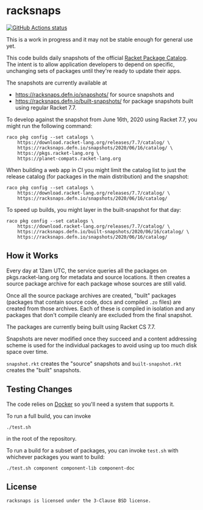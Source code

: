 # racksnaps

<p align="left">
  <a href="https://github.com/Bogdanp/racksnaps/actions?query=workflow%3A%22CI%22"><img alt="GitHub Actions status" src="https://github.com/Bogdanp/racksnaps/workflows/CI/badge.svg"></a>
</p>

This is a work in progress and it may not be stable enough for general
use yet.

This code builds daily snapshots of the official [Racket Package
Catalog].  The intent is to allow application developers to depend on
specific, unchanging sets of packages until they're ready to update
their apps.

The snapshots are currently available at

* https://racksnaps.defn.io/snapshots/ for source snapshots and
* https://racksnaps.defn.io/built-snapshots/ for package snapshots
  built using regular Racket 7.7.

To develop against the snapshot from June 16th, 2020 using Racket 7.7,
you might run the following command:

    raco pkg config --set catalogs \
        https://download.racket-lang.org/releases/7.7/catalog/ \
        https://racksnaps.defn.io/snapshots/2020/06/16/catalog/ \
        https://pkgs.racket-lang.org \
        https://planet-compats.racket-lang.org

When building a web app in CI you might limit the catalog list to just
the release catalog (for packages in the main distribution) and the
snapshot:

    raco pkg config --set catalogs \
        https://download.racket-lang.org/releases/7.7/catalog/ \
        https://racksnaps.defn.io/snapshots/2020/06/16/catalog/

To speed up builds, you might layer in the built-snapshot for that day:

    raco pkg config --set catalogs \
        https://download.racket-lang.org/releases/7.7/catalog/ \
        https://racksnaps.defn.io/built-snapshots/2020/06/16/catalog/ \
        https://racksnaps.defn.io/snapshots/2020/06/16/catalog/


## How it Works

Every day at 12am UTC, the service queries all the packages on
pkgs.racket-lang.org for metadata and source locations.  It then
creates a source package archive for each package whose sources are
still valid.

Once all the source package archives are created, "built" packages
(packages that contain source code, docs and compiled `.zo` files) are
created from those archives.  Each of these is compiled in isolation
and any packages that don't compile cleanly are excluded from the
final snapshot.

The packages are currently being built using Racket CS 7.7.

Snapshots are never modified once they succeed and a content
addressing scheme is used for the individual packages to avoid using
up too much disk space over time.

`snapshot.rkt` creates the "source" snapshots and `built-snapshot.rkt`
creates the "built" snapshots.


## Testing Changes

The code relies on [Docker] so you'll need a system that supports it.

To run a full build, you can invoke

    ./test.sh

in the root of the repository.

To run a build for a subset of packages, you can invoke `test.sh` with
whichever packages you want to build:

    ./test.sh component component-lib component-doc


## License

    racksnaps is licensed under the 3-Clause BSD license.


[Racket Package Catalog]: https://pkgs.racket-lang.org/
[Docker]: https://www.docker.com/
